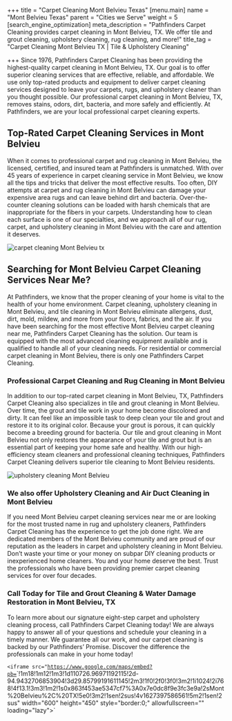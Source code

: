 +++
title = "Carpet Cleaning Mont Belvieu Texas"
[menu.main]
name = "Mont Belvieu Texas"
parent = "Cities we Serve"
weight = 5
[search_engine_optimization]
meta_description = "Pathfinders Carpet Cleaning provides carpet cleaning in Mont Belvieu, TX. We offer tile and grout cleaning, upholstery cleaning, rug cleaning, and more!"
title_tag = "Carpet Cleaning Mont Belvieu TX | Tile & Upholstery Cleaning"

+++
Since 1976, Pathfinders Carpet Cleaning has been providing the highest-quality carpet cleaning in Mont Belvieu, TX. Our goal is to offer superior cleaning services that are effective, reliable, and affordable. We use only top-rated products and equipment to deliver carpet cleaning services designed to leave your carpets, rugs, and upholstery cleaner than you thought possible. Our professional carpet cleaning in Mont Belvieu, TX, removes stains, odors, dirt, bacteria, and more safely and efficiently. At Pathfinders, we are your local professional carpet cleaning experts.

## Top-Rated Carpet Cleaning Services in Mont Belvieu

When it comes to professional carpet and rug cleaning in Mont Belvieu, the licensed, certified, and insured team at Pathfinders is unmatched. With over 45 years of experience in carpet cleaning service in Mont Belvieu, we know all the tips and tricks that deliver the most effective results. Too often, DIY attempts at carpet and rug cleaning in Mont Belvieu can damage your expensive area rugs and can leave behind dirt and bacteria. Over-the-counter cleaning solutions can be loaded with harsh chemicals that are inappropriate for the fibers in your carpets. Understanding how to clean each surface is one of our specialties, and we approach all of our rug, carpet, and upholstery cleaning in Mont Belvieu with the care and attention it deserves.

![carpet cleaning Mont Belvieu tx](/uploads/carpet-cleaning-mont-belvieu-tx.jpeg "carpet cleaning Mont Belvieu tx")

## Searching for Mont Belvieu Carpet Cleaning Services Near Me?

At Pathfinders, we know that the proper cleaning of your home is vital to the health of your home environment. Carpet cleaning, upholstery cleaning in Mont Belvieu, and tile cleaning in Mont Belvieu eliminate allergens, dust, dirt, mold, mildew, and more from your floors, fabrics, and the air. If you have been searching for the most effective Mont Belvieu carpet cleaning near me, Pathfinders Carpet Cleaning has the solution. Our team is equipped with the most advanced cleaning equipment available and is qualified to handle all of your cleaning needs. For residential or commercial carpet cleaning in Mont Belvieu, there is only one Pathfinders Carpet Cleaning.

### Professional Carpet Cleaning and Rug Cleaning in Mont Belvieu

In addition to our top-rated carpet cleaning in Mont Belvieu, TX, Pathfinders Carpet Cleaning also specializes in tile and grout cleaning in Mont Belvieu. Over time, the grout and tile work in your home become discolored and dirty. It can feel like an impossible task to deep clean your tile and grout and restore it to its original color. Because your grout is porous, it can quickly become a breeding ground for bacteria. Our tile and grout cleaning in Mont Belvieu not only restores the appearance of your tile and grout but is an essential part of keeping your home safe and healthy. With our high-efficiency steam cleaners and professional cleaning techniques, Pathfinders Carpet Cleaning delivers superior tile cleaning to Mont Belvieu residents.

![upholstery cleaning Mont Belvieu](/uploads/upholstery-cleaning-mont-belvieu.jpeg "upholstery cleaning Mont Belvieu")

### We also offer Upholstery Cleaning and Air Duct Cleaning in Mont Belvieu

If you need Mont Belvieu carpet cleaning services near me or are looking for the most trusted name in rug and upholstery cleaners, Pathfinders Carpet Cleaning has the experience to get the job done right. We are dedicated members of the Mont Belvieu community and are proud of our reputation as the leaders in carpet and upholstery cleaning in Mont Belvieu. Don’t waste your time or your money on subpar DIY cleaning products or inexperienced home cleaners. You and your home deserve the best. Trust the professionals who have been providing premier carpet cleaning services for over four decades.

### Call Today for Tile and Grout Cleaning & Water Damage Restoration in Mont Belvieu, TX

To learn more about our signature eight-step carpet and upholstery cleaning process, call Pathfinders Carpet Cleaning today! We are always happy to answer all of your questions and schedule your cleaning in a timely manner. We guarantee all our work, and our carpet cleaning is backed by our Pathfinders’ Promise. Discover the difference the professionals can make in your home today!

`<iframe src="`[`https://www.google.com/maps/embed?pb=`](https://www.google.com/maps/embed?pb= "https://www.google.com/maps/embed?pb=")`!1m18!1m12!1m3!1d110726.96971192115!2d-94.9432706853904!3d29.85799191611145!2m3!1f0!2f0!3f0!3m2!1i1024!2i768!4f13.1!3m3!1m2!1s0x863f453ae5347cf7%3A0x7e0dc8f9e3fc3e9a!2sMont%20Belvieu%2C%20TX!5e0!3m2!1sen!2sus!4v1627397586561!5m2!1sen!2sus" width="600" height="450" style="border:0;" allowfullscreen="" loading="lazy"></iframe>`